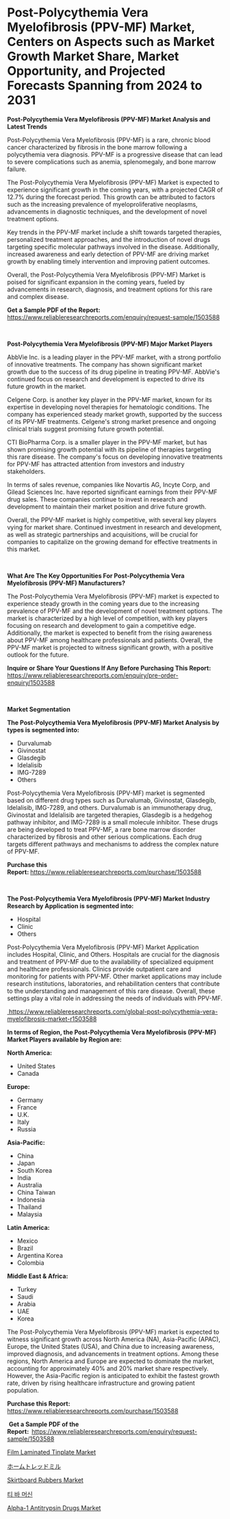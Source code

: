 <p><h1>Post-Polycythemia Vera Myelofibrosis (PPV-MF) Market, Centers on Aspects such as Market Growth Market Share, Market Opportunity, and Projected Forecasts Spanning from 2024 to 2031</h1></p><p><strong>Post-Polycythemia Vera Myelofibrosis (PPV-MF) Market Analysis and Latest Trends</strong></p>
<p><p>Post-Polycythemia Vera Myelofibrosis (PPV-MF) is a rare, chronic blood cancer characterized by fibrosis in the bone marrow following a polycythemia vera diagnosis. PPV-MF is a progressive disease that can lead to severe complications such as anemia, splenomegaly, and bone marrow failure.</p><p>The Post-Polycythemia Vera Myelofibrosis (PPV-MF) Market is expected to experience significant growth in the coming years, with a projected CAGR of 12.7% during the forecast period. This growth can be attributed to factors such as the increasing prevalence of myeloproliferative neoplasms, advancements in diagnostic techniques, and the development of novel treatment options.</p><p>Key trends in the PPV-MF market include a shift towards targeted therapies, personalized treatment approaches, and the introduction of novel drugs targeting specific molecular pathways involved in the disease. Additionally, increased awareness and early detection of PPV-MF are driving market growth by enabling timely intervention and improving patient outcomes.</p><p>Overall, the Post-Polycythemia Vera Myelofibrosis (PPV-MF) Market is poised for significant expansion in the coming years, fueled by advancements in research, diagnosis, and treatment options for this rare and complex disease.</p></p>
<p><strong>Get a Sample PDF of the Report:&nbsp;</strong> <a href="https://www.reliableresearchreports.com/enquiry/request-sample/1503588">https://www.reliableresearchreports.com/enquiry/request-sample/1503588</a></p>
<p>&nbsp;</p>
<p><strong>Post-Polycythemia Vera Myelofibrosis (PPV-MF) Major Market Players</strong></p>
<p><p>AbbVie Inc. is a leading player in the PPV-MF market, with a strong portfolio of innovative treatments. The company has shown significant market growth due to the success of its drug pipeline in treating PPV-MF. AbbVie's continued focus on research and development is expected to drive its future growth in the market.</p><p>Celgene Corp. is another key player in the PPV-MF market, known for its expertise in developing novel therapies for hematologic conditions. The company has experienced steady market growth, supported by the success of its PPV-MF treatments. Celgene's strong market presence and ongoing clinical trials suggest promising future growth potential.</p><p>CTI BioPharma Corp. is a smaller player in the PPV-MF market, but has shown promising growth potential with its pipeline of therapies targeting this rare disease. The company's focus on developing innovative treatments for PPV-MF has attracted attention from investors and industry stakeholders.</p><p>In terms of sales revenue, companies like Novartis AG, Incyte Corp, and Gilead Sciences Inc. have reported significant earnings from their PPV-MF drug sales. These companies continue to invest in research and development to maintain their market position and drive future growth.</p><p>Overall, the PPV-MF market is highly competitive, with several key players vying for market share. Continued investment in research and development, as well as strategic partnerships and acquisitions, will be crucial for companies to capitalize on the growing demand for effective treatments in this market.</p></p>
<p>&nbsp;</p>
<p><strong>What Are The Key Opportunities For Post-Polycythemia Vera Myelofibrosis (PPV-MF) Manufacturers?</strong></p>
<p><p>The Post-Polycythemia Vera Myelofibrosis (PPV-MF) market is expected to experience steady growth in the coming years due to the increasing prevalence of PPV-MF and the development of novel treatment options. The market is characterized by a high level of competition, with key players focusing on research and development to gain a competitive edge. Additionally, the market is expected to benefit from the rising awareness about PPV-MF among healthcare professionals and patients. Overall, the PPV-MF market is projected to witness significant growth, with a positive outlook for the future.</p></p>
<p><strong>Inquire or Share Your Questions If Any Before Purchasing This Report:</strong> <a href="https://www.reliableresearchreports.com/enquiry/pre-order-enquiry/1503588">https://www.reliableresearchreports.com/enquiry/pre-order-enquiry/1503588</a></p>
<p>&nbsp;</p>
<p><strong>Market Segmentation</strong></p>
<p><strong>The Post-Polycythemia Vera Myelofibrosis (PPV-MF) Market Analysis by types is segmented into:</strong></p>
<p><ul><li>Durvalumab</li><li>Givinostat</li><li>Glasdegib</li><li>Idelalisib</li><li>IMG-7289</li><li>Others</li></ul></p>
<p><p>Post-Polycythemia Vera Myelofibrosis (PPV-MF) market is segmented based on different drug types such as Durvalumab, Givinostat, Glasdegib, Idelalisib, IMG-7289, and others. Durvalumab is an immunotherapy drug, Givinostat and Idelalisib are targeted therapies, Glasdegib is a hedgehog pathway inhibitor, and IMG-7289 is a small molecule inhibitor. These drugs are being developed to treat PPV-MF, a rare bone marrow disorder characterized by fibrosis and other serious complications. Each drug targets different pathways and mechanisms to address the complex nature of PPV-MF.</p></p>
<p><strong>Purchase this Report:&nbsp;</strong><a href="https://www.reliableresearchreports.com/purchase/1503588">https://www.reliableresearchreports.com/purchase/1503588</a></p>
<p>&nbsp;</p>
<p><strong>The Post-Polycythemia Vera Myelofibrosis (PPV-MF) Market Industry Research by Application is segmented into:</strong></p>
<p><ul><li>Hospital</li><li>Clinic</li><li>Others</li></ul></p>
<p><p>Post-Polycythemia Vera Myelofibrosis (PPV-MF) Market Application includes Hospital, Clinic, and Others. Hospitals are crucial for the diagnosis and treatment of PPV-MF due to the availability of specialized equipment and healthcare professionals. Clinics provide outpatient care and monitoring for patients with PPV-MF. Other market applications may include research institutions, laboratories, and rehabilitation centers that contribute to the understanding and management of this rare disease. Overall, these settings play a vital role in addressing the needs of individuals with PPV-MF.</p></p>
<p><a href="https://www.reliableresearchreports.com/global-post-polycythemia-vera-myelofibrosis-market-r1503588">&nbsp;https://www.reliableresearchreports.com/global-post-polycythemia-vera-myelofibrosis-market-r1503588</a></p>
<p><strong>In terms of Region, the Post-Polycythemia Vera Myelofibrosis (PPV-MF) Market Players available by Region are:</strong></p>
<p>
    <p> <strong> North America: </strong>
        <ul>
            <li>United States</li>
            <li>Canada</li>
        </ul>
        </p> 
    <p> <strong> Europe: </strong>
        <ul>
            <li>Germany</li>
            <li>France</li>
            <li>U.K.</li>
            <li>Italy</li>
            <li>Russia</li>
        </ul>
        </p> 
    <p> <strong> Asia-Pacific: </strong>
        <ul>
            <li>China</li>
            <li>Japan</li>
            <li>South Korea</li>
            <li>India</li>
            <li>Australia</li>
            <li>China Taiwan</li>
            <li>Indonesia</li>
            <li>Thailand</li>
            <li>Malaysia</li>
        </ul>
        </p> 
    <p> <strong> Latin America: </strong>
        <ul>
            <li>Mexico</li>
            <li>Brazil</li>
            <li>Argentina Korea</li>
            <li>Colombia</li>
        </ul>
        </p> 
    <p> <strong> Middle East & Africa: </strong>
        <ul>
            <li>Turkey</li>
            <li>Saudi</li>
            <li>Arabia</li>
            <li>UAE</li>
            <li>Korea</li>
        </ul>
    </p>
    </p>
<p><p>The Post-Polycythemia Vera Myelofibrosis (PPV-MF) market is expected to witness significant growth across North America (NA), Asia-Pacific (APAC), Europe, the United States (USA), and China due to increasing awareness, improved diagnosis, and advancements in treatment options. Among these regions, North America and Europe are expected to dominate the market, accounting for approximately 40% and 20% market share respectively. However, the Asia-Pacific region is anticipated to exhibit the fastest growth rate, driven by rising healthcare infrastructure and growing patient population.</p></p>
<p><strong>Purchase this Report: </strong><a href="https://www.reliableresearchreports.com/purchase/1503588">https://www.reliableresearchreports.com/purchase/1503588</a></p>
<p>&nbsp;<strong>Get a Sample PDF of the Report:&nbsp;&nbsp;</strong><a href="https://www.reliableresearchreports.com/enquiry/request-sample/1503588">https://www.reliableresearchreports.com/enquiry/request-sample/1503588</a></p>
<p><strong></strong></p>
<p><p><a href="https://issuu.com/reportprime-2/docs/film-laminated-tinplate-market-size-2030.pptx">Film Laminated Tinplate Market</a></p><p><a href="https://github.com/kegley4963/Market-Research-Report-List-1/blob/main/838521559199.md">ホームトレッドミル</a></p><p><a href="https://issuu.com/reportprime-2/docs/skirtboard-rubbers-market-size-2030.pptx">Skirtboard Rubbers Market</a></p><p><a href="https://github.com/wallacBahrtyinger567686/Market-Research-Report-List-1/blob/main/348047057361.md">티 바 머신</a></p><p><a href="https://www.linkedin.com/pulse/alpha-1-antitrypsin-drugs-market-research-report-its-history-tlxke">Alpha-1 Antitrypsin Drugs Market</a></p></p>
